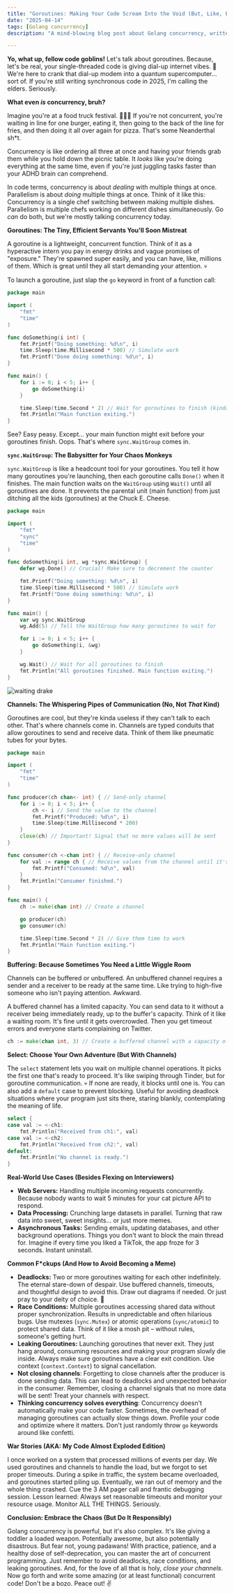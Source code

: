```yaml
---
title: "Goroutines: Making Your Code Scream Into the Void (But, Like, Efficiently)"
date: "2025-04-14"
tags: [Golang concurrency]
description: "A mind-blowing blog post about Golang concurrency, written for chaotic Gen Z engineers. Prepare for existential dread... and maybe some working code."

---
```


**Yo, what up, fellow code goblins!** Let's talk about goroutines. Because, let's be real, your single-threaded code is giving dial-up internet vibes. 🐌 We're here to crank that dial-up modem into a quantum supercomputer… sort of. If you're still writing synchronous code in 2025, I'm calling the elders. Seriously.

**What even *is* concurrency, bruh?**

Imagine you're at a food truck festival. 🍔🍟🍕 If you're not concurrent, you're waiting in line for one burger, eating it, then going to the back of the line for fries, and then doing it all over again for pizza. That's some Neanderthal sh*t.

Concurrency is like ordering all three at once and having your friends grab them while you hold down the picnic table. It *looks* like you're doing everything at the same time, even if you're just juggling tasks faster than your ADHD brain can comprehend.

In code terms, concurrency is about *dealing* with multiple things at once. Parallelism is about *doing* multiple things at once. Think of it like this: Concurrency is a single chef switching between making multiple dishes. Parallelism is multiple chefs working on different dishes simultaneously. Go *can* do both, but we're mostly talking concurrency today.

**Goroutines: The Tiny, Efficient Servants You'll Soon Mistreat**

A goroutine is a lightweight, concurrent function. Think of it as a hyperactive intern you pay in energy drinks and vague promises of "exposure." They're spawned super easily, and you can have, like, millions of them. Which is great until they all start demanding your attention. 💀

To launch a goroutine, just slap the `go` keyword in front of a function call:

```go
package main

import (
	"fmt"
	"time"
)

func doSomething(i int) {
	fmt.Printf("Doing something: %d\n", i)
	time.Sleep(time.Millisecond * 500) // Simulate work
	fmt.Printf("Done doing something: %d\n", i)
}

func main() {
	for i := 0; i < 5; i++ {
		go doSomething(i)
	}

	time.Sleep(time.Second * 2) // Wait for goroutines to finish (kinda)
	fmt.Println("Main function exiting.")
}
```

See? Easy peasy. Except… your main function might exit before your goroutines finish. Oops. That's where `sync.WaitGroup` comes in.

**`sync.WaitGroup`: The Babysitter for Your Chaos Monkeys**

`sync.WaitGroup` is like a headcount tool for your goroutines. You tell it how many goroutines you're launching, then each goroutine calls `Done()` when it finishes. The main function waits on the `WaitGroup` using `Wait()` until all goroutines are done. It prevents the parental unit (main function) from just ditching all the kids (goroutines) at the Chuck E. Cheese.

```go
package main

import (
	"fmt"
	"sync"
	"time"
)

func doSomething(i int, wg *sync.WaitGroup) {
	defer wg.Done() // Crucial! Make sure to decrement the counter

	fmt.Printf("Doing something: %d\n", i)
	time.Sleep(time.Millisecond * 500) // Simulate work
	fmt.Printf("Done doing something: %d\n", i)
}

func main() {
	var wg sync.WaitGroup
	wg.Add(5) // Tell the WaitGroup how many goroutines to wait for

	for i := 0; i < 5; i++ {
		go doSomething(i, &wg)
	}

	wg.Wait() // Wait for all goroutines to finish
	fmt.Println("All goroutines finished. Main function exiting.")
}
```

![waiting drake](https://i.imgflip.com/1tle39.jpg)

**Channels: The Whispering Pipes of Communication (No, Not *That* Kind)**

Goroutines are cool, but they're kinda useless if they can't talk to each other. That's where channels come in. Channels are typed conduits that allow goroutines to send and receive data. Think of them like pneumatic tubes for your bytes.

```go
package main

import (
	"fmt"
	"time"
)

func producer(ch chan<- int) { // Send-only channel
	for i := 0; i < 5; i++ {
		ch <- i // Send the value to the channel
		fmt.Printf("Produced: %d\n", i)
		time.Sleep(time.Millisecond * 200)
	}
	close(ch) // Important! Signal that no more values will be sent
}

func consumer(ch <-chan int) { // Receive-only channel
	for val := range ch { // Receive values from the channel until it's closed
		fmt.Printf("Consumed: %d\n", val)
	}
	fmt.Println("Consumer finished.")
}

func main() {
	ch := make(chan int) // Create a channel

	go producer(ch)
	go consumer(ch)

	time.Sleep(time.Second * 2) // Give them time to work
	fmt.Println("Main function exiting.")
}
```

**Buffering: Because Sometimes You Need a Little Wiggle Room**

Channels can be buffered or unbuffered. An unbuffered channel requires a sender and a receiver to be ready at the same time. Like trying to high-five someone who isn't paying attention. Awkward.

A buffered channel has a limited capacity. You can send data to it without a receiver being immediately ready, up to the buffer's capacity. Think of it like a waiting room. It's fine until it gets overcrowded. Then you get timeout errors and everyone starts complaining on Twitter.

```go
ch := make(chan int, 3) // Create a buffered channel with a capacity of 3
```

**Select: Choose Your Own Adventure (But With Channels)**

The `select` statement lets you wait on multiple channel operations. It picks the first one that's ready to proceed. It's like swiping through Tinder, but for goroutine communication. 💀 If none are ready, it blocks until one is. You can also add a `default` case to prevent blocking. Useful for avoiding deadlock situations where your program just sits there, staring blankly, contemplating the meaning of life.

```go
select {
case val := <-ch1:
    fmt.Println("Received from ch1:", val)
case val := <-ch2:
    fmt.Println("Received from ch2:", val)
default:
    fmt.Println("No channel is ready.")
}
```

**Real-World Use Cases (Besides Flexing on Interviewers)**

*   **Web Servers:** Handling multiple incoming requests concurrently. Because nobody wants to wait 5 minutes for your cat picture API to respond.
*   **Data Processing:** Crunching large datasets in parallel. Turning that raw data into sweet, sweet insights... or just more memes.
*   **Asynchronous Tasks:** Sending emails, updating databases, and other background operations. Things you don't want to block the main thread for. Imagine if every time you liked a TikTok, the app froze for 3 seconds. Instant uninstall.

**Common F\*ckups (And How to Avoid Becoming a Meme)**

*   **Deadlocks:** Two or more goroutines waiting for each other indefinitely. The eternal stare-down of despair. Use buffered channels, timeouts, and thoughtful design to avoid this. Draw out diagrams if needed. Or just pray to your deity of choice. 🙏
*   **Race Conditions:** Multiple goroutines accessing shared data without proper synchronization. Results in unpredictable and often hilarious bugs. Use mutexes (`sync.Mutex`) or atomic operations (`sync/atomic`) to protect shared data. Think of it like a mosh pit – without rules, someone's getting hurt.
*   **Leaking Goroutines:** Launching goroutines that never exit. They just hang around, consuming resources and making your program slowly die inside. Always make sure goroutines have a clear exit condition. Use context (`context.Context`) to signal cancellation.
*   **Not closing channels**: Forgetting to close channels after the producer is done sending data. This can lead to deadlocks and unexpected behavior in the consumer. Remember, closing a channel signals that no more data will be sent! Treat your channels with respect.
*   **Thinking concurrency solves everything**: Concurrency doesn't automatically make your code faster. Sometimes, the overhead of managing goroutines can actually slow things down. Profile your code and optimize where it matters. Don't just randomly throw `go` keywords around like confetti.

**War Stories (AKA: My Code Almost Exploded Edition)**

I once worked on a system that processed millions of events per day. We used goroutines and channels to handle the load, but we forgot to set proper timeouts. During a spike in traffic, the system became overloaded, and goroutines started piling up. Eventually, we ran out of memory and the whole thing crashed. Cue the 3 AM pager call and frantic debugging session. Lesson learned: Always set reasonable timeouts and monitor your resource usage. Monitor ALL THE THINGS. Seriously.

**Conclusion: Embrace the Chaos (But Do It Responsibly)**

Golang concurrency is powerful, but it's also complex. It's like giving a toddler a loaded weapon. Potentially awesome, but also potentially disastrous. But fear not, young padawans! With practice, patience, and a healthy dose of self-deprecation, you can master the art of concurrent programming. Just remember to avoid deadlocks, race conditions, and leaking goroutines. And, for the love of all that is holy, *close your channels*. Now go forth and write some amazing (or at least functional) concurrent code! Don't be a bozo. Peace out! ✌️

<!-- Remember to add that meme URL later! -->
